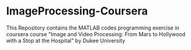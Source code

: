 # ImageProcessing-Coursera
This Repository contains the MATLAB codes programming exercise in coursera course "Image and Video Processing: From Mars to Hollywood with a Stop at the Hospital" by Dukee University

